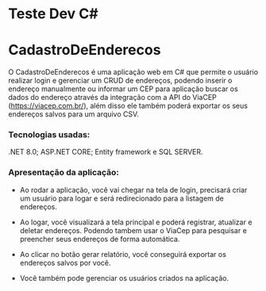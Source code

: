 <h1>Teste Dev C#<h1>

<h1>CadastroDeEnderecos</h1>

O CadastroDeEnderecos é uma aplicação web em C# que permite o usuário realizar login e gerenciar um CRUD de endereços, podendo inserir o endereço manualmente ou informar um CEP para aplicação buscar os dados do endereço através da integração com a API do ViaCEP (https://viacep.com.br/), além disso ele também poderá exportar os seus endereços salvos para um arquivo CSV.

<h3>Tecnologias usadas:</h3> 
.NET 8.0; ASP.NET CORE; Entity framework e SQL SERVER.

<h3>Apresentação da aplicação:</h3>

- Ao rodar a aplicação, você vai chegar na tela de login, precisará criar um usuário para logar e será redirecionado para a listagem de endereços.
  
- Ao logar, você visualizará a tela principal e poderá registrar, atualizar e deletar endereços. Podendo tambem usar o ViaCep para pesquisar e preencher seus endereços de forma automática.
  
- Ao clicar no botão gerar relatório, você conseguirá exportar os endereços salvos por você.
  
- Você também pode gerenciar os usuários criados na aplicação.
  
